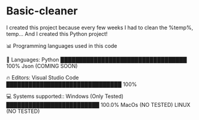 # Basic-cleaner
I created this project because every few weeks I had to clean the %temp%, temp... And I created this Python project!

📊 Programming languages used in this code

💬 Languages: 
Python                          ██████████████████████████████████   100% 
Json   (COMING SOON)

🔥 Editors: 
Visual Studio Code                         ███████████████████████████████   100% 

💻 Systems supported:: 
Windows (Only Tested)                       █████████████████████████   100.0%
MacOs (NO TESTED)
LINUX (NO TESTED)
